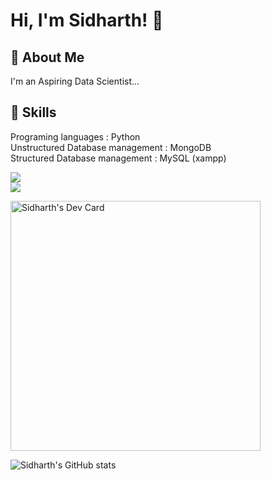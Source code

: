 
# Hi, I'm Sidharth! 👋


## 🚀 About Me
I'm an Aspiring Data Scientist...


## 💼 Skills

Programing languages : Python                                                            
Unstructured Database management : MongoDB                                                                   
Structured Database management : MySQL (xampp)                                                                         

![](https://img.shields.io/badge/Code-MongoDB-informational?style=flat&logo=MongoDB&logoColor=white&color=4AB197)                                                   
![](https://img.shields.io/badge/Code-MySQL-informational?style=flat&logo=MySQL&logoColor=white&color=4AB197)

<a href="https://app.daily.dev/sidharth_ds"><img src="https://api.daily.dev/devcards/72c1a2f6d7af4150bf3611554ea8eb65.png?r=zf0" width="400" alt="Sidharth's Dev Card"/></a>

![Sidharth's GitHub stats](https://github-readme-stats.vercel.app/api?username=sidharth-ds&theme=github_dark&show_icons=true)

